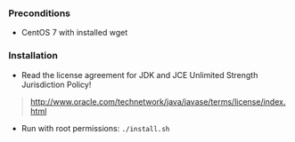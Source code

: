 ### Preconditions
* CentOS 7 with installed wget

### Installation
* Read the license agreement for JDK and JCE Unlimited Strength Jurisdiction Policy!
> http://www.oracle.com/technetwork/java/javase/terms/license/index.html

* Run with root permissions: 
  <code>./install.sh</code>
